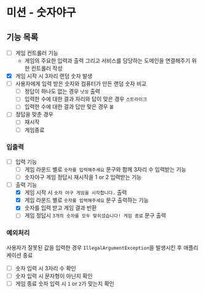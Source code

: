 # 미션 - 숫자야구

## 기능 목록

- [ ] 게임 컨트롤러 기능
    - 게임의 주요한 입력과 출력 그리고 서비스를 담당하는 도메인을 연결해주기 위한 컨트롤러 작성
- [x] 게임 시작 시 3자리 랜덤 숫자 발생
- [ ] 사용자에게 입력 받은 숫자와 컴퓨터가 만든 랜덤 숫자 비교
    - [ ] 정답이 하나도 없는 경우 `낫싱` 출력
    - [ ] 입력한 수에 대한 결과 자리와 답이 맞은 경우 `스트라이크`
    - [ ] 입력한 수에 대한 결과 답만 맞은 경우 `볼`
- [ ] 정답을 맞춘 경우
    - [ ] 재시작
    - [ ] 게임종료

### 입출력

- [ ] 입력 기능
    - [ ] 게임 라운드 별로 `숫자를 입력해주세요` 문구와 함께 3자리 수 입력받는 기능
    - [ ] 숫자야구 게임 정답시 재시작을 1 or 2 입력받는 기능
- [ ] 출력 기능
    - [x] 게임 시작 시 `숫자 야구 게임을 시작합니다.` 출력
    - [x] 게임 라운드 별로 `숫자를 입력해주세요` 문구 출력하는 기능
    - [x] 숫자를 입력 받고 게임 결과 반환
    - [ ] 게임 정답시 `3개의 숫자를 모두 맞히셨습니다! 게임 종료` 문구 출력

### 예외처리

사용자가 잘못된 값을 입력한 경우 `IllegalArgumentException`을 발생시킨 후 애플리케이션 종료

- [ ] 숫자 입력 시 3자리 수 확인
- [ ] 숫자 입력 시 문자형이 아닌지 확인
- [ ] 게임 종료 숫자 입력 시 `1` or `2`가 맞는지 확인